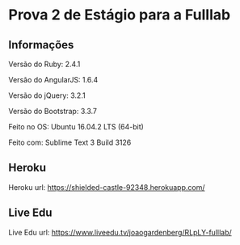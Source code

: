 # Prova 2 de Estágio para a Fulllab

## Informações

Versão do Ruby: 2.4.1

Versão do AngularJS: 1.6.4

Versão do jQuery: 3.2.1

Versão do Bootstrap: 3.3.7

Feito no OS: Ubuntu 16.04.2 LTS (64-bit)

Feito com: Sublime Text 3 Build 3126

## Heroku

Heroku url: https://shielded-castle-92348.herokuapp.com/

## Live Edu

Live Edu url: https://www.liveedu.tv/joaogardenberg/RLpLY-fulllab/